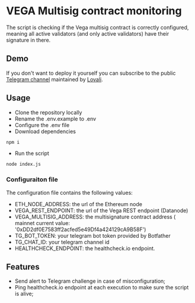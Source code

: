 # VEGA Multisig contract monitoring

The script is checking if the Vega multisig contract is correctly configured, meaning all active validators (and only active validators) have their signature in there.

## Demo

If you don't want to deploy it yourself you can subscribe to the public [Telegram channel](https://t.me/vega_multisig_monitoring) maintained by [Lovali](https://lovali.xyz).

## Usage

- Clone the repository locally
- Rename the .env.example to .env
- Configure the .env file
- Download dependencies

```bash
npm i
```

- Run the script

```bash
node index.js
```

### Configuraiton file

The configuration file contains the following values:

- ETH_NODE_ADDRESS: the url of the Ethereum node
- VEGA_REST_ENDPOINT: the url of the Vega REST endpoint (Datanode)
- VEGA_MULTISIG_ADDRESS: the multisignature contract address ( mainnet current value: '0xDD2df0E7583ff2acfed5e49Df4a424129cA9B58F')
- TG_BOT_TOKEN: your telegram bot token provided by Botfather
- TG_CHAT_ID: your telegram channel id
- HEALTHCHECK_ENDPOINT: the healthcheck.io endpoint.

## Features

- Send alert to Telegram challenge in case of misconfiguration;
- Ping healthcheck.io endpoint at each execution to make sure the script is alive;